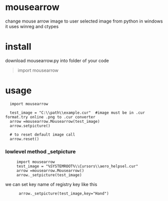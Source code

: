 # mousearrow
change mouse arrow image to user selected image from python in windows
it uses winreg and ctypes


# install
download mousearrow.py into folder of your code 
   >import mousearrow

# usage
  ```
    import mousearrow

    test_image = "C:\\path\\example.cur"  #image must be in .cur format.try online .png to .cur converter
    arrow =mousearrow.Mousearrow(test_image)
    arrow.setpicture()

    # to reset default image call
    arrow.reset()
  ```

   ### lowlevel method _setpicture
  ```
       import mousearrow
       test_image = "%SYSTEMROOT%\\Cursors\\aero_helpsel.cur"
       arrow =mousearrow.Mousearrow()
       arrow._setpicture(test_image)
  ```
     
 we can set key name of registry key like this
 
  ```
        arrow._setpicture(test_image,key="Hand")
  ```
